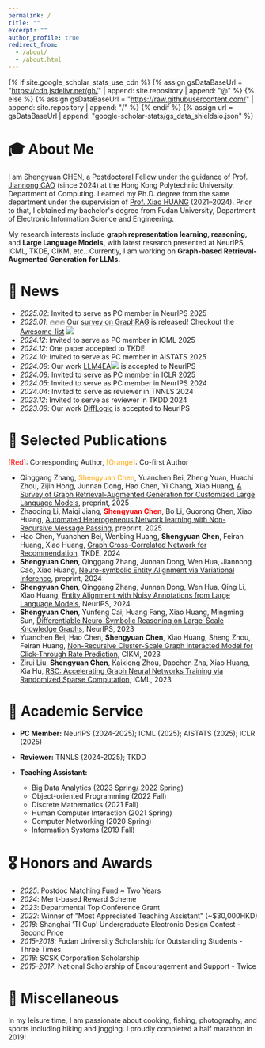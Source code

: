 ```yaml
---
permalink: /
title: ""
excerpt: ""
author_profile: true
redirect_from: 
  - /about/
  - /about.html
---
```


{% if site.google_scholar_stats_use_cdn %}
{% assign gsDataBaseUrl = "https://cdn.jsdelivr.net/gh/" | append: site.repository | append: "@" %}
{% else %}
{% assign gsDataBaseUrl = "https://raw.githubusercontent.com/" | append: site.repository | append: "/" %}
{% endif %}
{% assign url = gsDataBaseUrl | append: "google-scholar-stats/gs_data_shieldsio.json" %}

<span class='anchor' id='about-me'></span>

# 🎓 About Me

I am Shengyuan CHEN, a Postdoctoral Fellow under the guidance of [Prof. Jiannong CAO](https://www4.comp.polyu.edu.hk/~csjcao/) (since 2024) at the Hong Kong Polytechnic University, Department of Computing. I earned my Ph.D. degree from the same department under the supervision of [Prof. Xiao HUANG](https://www4.comp.polyu.edu.hk/~xiaohuang/index.html) (2021–2024). Prior to that, I obtained my bachelor's degree from Fudan University, Department of Electronic Information Science and Engineering.

My research interests include **graph representation learning, reasoning,** and **Large Language Models,** with latest research presented at NeurIPS, ICML, TKDE, CIKM, etc.. Currently, I am working on **Graph-based Retrieval-Augmented Generation for LLMs.**

# 🎉 News
- *2025.02*: Invited to serve as PC member in NeurIPS 2025
- *2025.01*: 🔥🔥🔥 Our [survey on GraphRAG](https://arxiv.org/abs/2501.13958) is released! Checkout the [Awesome-list](https://github.com/DEEP-PolyU/Awesome-GraphRAG) [![](https://img.shields.io/github/stars/DEEP-PolyU/Awesome-GraphRAG)](https://github.com/DEEP-PolyU/Awesome-GraphRAG)
- *2024.12*: Invited to serve as PC member in ICML 2025
- *2024.12*: One paper accepted to TKDE
- *2024.10*: Invited to serve as PC member in AISTATS 2025
- *2024.09*: Our work [LLM4EA](https://arxiv.org/abs/2405.16806)[![](https://img.shields.io/github/stars/chensyCN/llm4ea_official)](https://github.com/chensyCN/llm4ea_official) is accepted to NeurIPS
- *2024.08*: Invited to serve as PC member in ICLR 2025
- *2024.05*: Invited to serve as PC member in NeurIPS 2024
- *2024.04*: Invited to serve as reviewer in TNNLS 2024
- *2023.12*: Invited to serve as reviewer in TKDD 2024
- *2023.09*: Our work [DiffLogic](https://openreview.net/forum?id=bETvUctiTR) is accepted to NeurIPS

# 📝 Selected Publications 

<span style="color: #FF0000">[Red]</span>: Corresponding Author, <span style="color: #FFA500">[Orange]</span>: Co-first Author

- Qinggang Zhang, <span style="color: #FFA500">Shengyuan Chen</span>, Yuanchen Bei, Zheng Yuan, Huachi Zhou, Zijin Hong, Junnan Dong, Hao Chen, Yi Chang, Xiao Huang, [A Survey of Graph Retrieval-Augmented Generation for Customized Large Language Models](https://arxiv.org/abs/2501.13958), preprint, 2025
- Zhaoqing Li, Maiqi Jiang, <span style="color: #FF0000">**Shengyuan Chen**</span>, Bo Li, Guorong Chen, Xiao Huang, [Automated Heterogeneous Network learning with Non-Recursive Message Passing](https://arxiv.org/abs/2501.07598), preprint, 2025
- Hao Chen, Yuanchen Bei, Wenbing Huang, **Shengyuan Chen**, Feiran Huang, Xiao Huang, [Graph Cross-Correlated Network for Recommendation](https://arxiv.org/abs/2411.01182), TKDE, 2024
- **Shengyuan Chen**, Qinggang Zhang, Junnan Dong, Wen Hua, Jiannong Cao, Xiao Huang, [Neuro-symbolic Entity Alignment via Variational Inference](https://arxiv.org/abs/2410.04153), preprint, 2024
- **Shengyuan Chen**, Qinggang Zhang, Junnan Dong, Wen Hua, Qing Li, Xiao Huang, [Entity Alignment with Noisy Annotations from Large Language Models](https://arxiv.org/abs/2405.16806), NeurIPS, 2024
- **Shengyuan Chen**, Yunfeng Cai, Huang Fang, Xiao Huang, Mingming Sun, [Differentiable Neuro-Symbolic Reasoning on Large-Scale Knowledge Graphs](https://openreview.net/forum?id=bETvUctiTR), NeurIPS, 2023
- Yuanchen Bei, Hao Chen, **Shengyuan Chen**, Xiao Huang, Sheng Zhou, Feiran Huang, [Non-Recursive Cluster-Scale Graph Interacted Model for Click-Through Rate Prediction](https://zhoushengisnoob.github.io/papers/CIKM23-NRCGI.pdf), CIKM, 2023
- Zirui Liu, **Shengyuan Chen**, Kaixiong Zhou, Daochen Zha, Xiao Huang, Xia Hu, [RSC: Accelerating Graph Neural Networks Training via Randomized Sparse Computation](https://openreview.net/forum?id=GnsqiJwDzN), ICML, 2023

# 💬 Academic Service

- **PC Member:** NeurIPS (2024-2025); ICML (2025); AISTATS (2025); ICLR (2025)

- **Reviewer:** TNNLS (2024-2025); TKDD

- **Teaching Assistant:**
  - Big Data Analytics (2023 Spring/ 2022 Spring)
  - Object-oriented Programming (2022 Fall)
  - Discrete Mathematics (2021 Fall)
  - Human Computer Interaction (2021 Spring)
  - Computer Networking (2020 Spring)
  - Information Systems (2019 Fall)

# 🎖 Honors and Awards
- *2025*: Postdoc Matching Fund ~ Two Years
- *2024*: Merit-based Reward Scheme
- *2023*: Departmental Top Conference Grant
- *2022*: Winner of "Most Appreciated Teaching Assistant" (~$30,000HKD)
- *2018*: Shanghai 'TI Cup' Undergraduate Electronic Design Contest - Second Price
- *2015-2018*: Fudan University Scholarship for Outstanding Students - Three Times
- *2018*: SCSK Corporation Scholarship
- *2015-2017*: National Scholarship of Encouragement and Support - Twice

# 🎨 Miscellaneous

In my leisure time, I am passionate about cooking, fishing, photography, and sports including hiking and jogging. I proudly completed a half marathon in 2019!